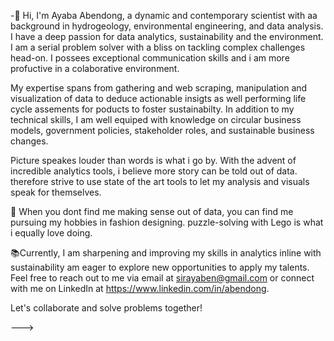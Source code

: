 -👋 Hi, I'm Ayaba Abendong, a dynamic and contemporary scientist with aa background in hydrogeology, environmental engineering, and data analysis. I have a deep passion for data analytics, sustainability and the environment. I am a serial problem solver with a bliss on tackling complex challenges head-on. I possees exceptional communication skills and i am more profuctive in a colaborative environment. 

My expertise spans from gathering and web scraping, manipulation and visualization of data to deduce actionable insigts as well performing life cycle assements for poducts to foster sustainabilty. In addition to my technical skills, I am well equiped with knowledge on circular business models, government policies, stakeholder roles, and sustainable business changes.

Picture speakes louder than words is what i go by. With the advent of incredible analytics tools, i believe more story can be told out of data. therefore  strive to use state of the art tools to let my analysis and visuals speak for themselves. 

🧩 When you dont find me making sense out of data, you can find me pursuing my hobbies in fashion designing. puzzle-solving with Lego is what i equally love doing.

📚Currently, I am sharpening and improving my skills in analytics inline with sustainability  am eager to explore new opportunities to apply my talents.
Feel free to reach out to me via email at sirayaben@gmail.com or connect with me on LinkedIn at https://www.linkedin.com/in/abendong.

Let's collaborate and solve problems together!

--->

